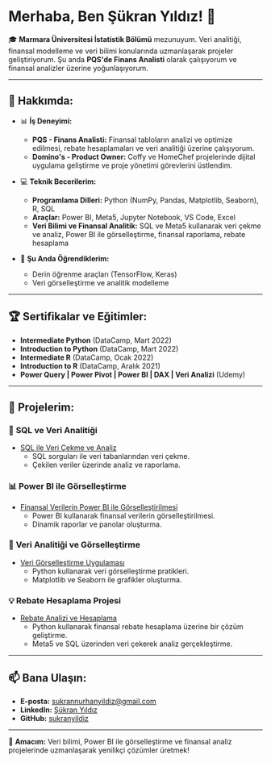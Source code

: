 # Merhaba, Ben Şükran Yıldız! 👋

🎓 **Marmara Üniversitesi İstatistik Bölümü** mezunuyum. Veri analitiği, finansal modelleme ve veri bilimi konularında uzmanlaşarak projeler geliştiriyorum. Şu anda **PQS'de Finans Analisti** olarak çalışıyorum ve finansal analizler üzerine yoğunlaşıyorum.

---

## 🌟 Hakkımda:
- 📊 **İş Deneyimi:**
  - **PQS - Finans Analisti:** Finansal tabloların analizi ve optimize edilmesi, rebate hesaplamaları ve veri analitiği üzerine çalışıyorum.
  - **Domino's - Product Owner:** Coffy ve HomeChef projelerinde dijital uygulama geliştirme ve proje yönetimi görevlerini üstlendim.

- 💻 **Teknik Becerilerim:**
  - **Programlama Dilleri:** Python (NumPy, Pandas, Matplotlib, Seaborn), R, SQL
  - **Araçlar:** Power BI, Meta5, Jupyter Notebook, VS Code, Excel
  - **Veri Bilimi ve Finansal Analitik:** SQL ve Meta5 kullanarak veri çekme ve analiz, Power BI ile görselleştirme, finansal raporlama, rebate hesaplama

- 🌱 **Şu Anda Öğrendiklerim:**
  - Derin öğrenme araçları (TensorFlow, Keras)
  - Veri görselleştirme ve analitik modelleme

---

## 🏆 Sertifikalar ve Eğitimler:
- **Intermediate Python** (DataCamp, Mart 2022)  
- **Introduction to Python** (DataCamp, Mart 2022)  
- **Intermediate R** (DataCamp, Ocak 2022)  
- **Introduction to R** (DataCamp, Aralık 2021)  
- **Power Query | Power Pivot | Power BI | DAX | Veri Analizi** (Udemy)

---

## 📂 Projelerim:
### 🔢 **SQL ve Veri Analitiği**
- [SQL ile Veri Çekme ve Analiz](https://github.com/sukranyildiz/sql-data-analysis)
  - SQL sorguları ile veri tabanlarından veri çekme.
  - Çekilen veriler üzerinde analiz ve raporlama.

### 📊 **Power BI ile Görselleştirme**
- [Finansal Verilerin Power BI ile Görselleştirilmesi](https://github.com/sukranyildiz/powerbi-financial-visualization)
  - Power BI kullanarak finansal verilerin görselleştirilmesi.
  - Dinamik raporlar ve panolar oluşturma.

### 🔢 **Veri Analitiği ve Görselleştirme**
- [Veri Görselleştirme Uygulaması](https://github.com/sukranyildiz/data-visualization)
  - Python kullanarak veri görselleştirme pratikleri.
  - Matplotlib ve Seaborn ile grafikler oluşturma.

### 💡 **Rebate Hesaplama Projesi**
- [Rebate Analizi ve Hesaplama](https://github.com/sukranyildiz/rebate-calculation)
  - Python kullanarak finansal rebate hesaplama üzerine bir çözüm geliştirme.
  - Meta5 ve SQL üzerinden veri çekerek analiz gerçekleştirme.

---

## 📫 Bana Ulaşın:
- **E-posta:** [sukrannurhanyildiz@gmail.com](mailto:sukrannurhanyildiz@gmail.com)
- **LinkedIn:** [Şükran Yıldız](https://www.linkedin.com/in/sukran-yildiz/)
- **GitHub:** [sukranyildiz](https://github.com/sukranyildiz)

---

🎯 **Amacım:** Veri bilimi, Power BI ile görselleştirme ve finansal analiz projelerinde uzmanlaşarak yenilikçi çözümler üretmek!
